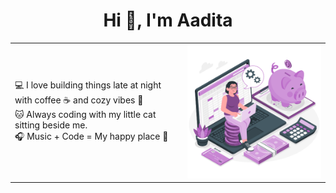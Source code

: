 <h1 align="center">Hi 👋, I'm Aadita</h1>

<table>
<tr>
<td>

💻 I love building things late at night with coffee ☕ and cozy vibes 🌸  
🐱 Always coding with my little cat sitting beside me.  
🎧 Music + Code = My happy place 💜  

</td>
<td>

<img src="Manage money.gif" alt="managing money" width="400"/>

</td>
</tr>
</table>
